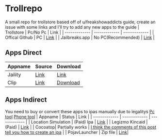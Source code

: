 # Trollrepo
A small repo for trollstore based off of u/freakshowaddicts guide, create an issue with some links and I'll try to add any new apps to the guide
| Trollstore  | Pc/No Pc | Link |
| ------------- | ------------- | ------------- |
| Offical Github  | PC  | [Link](https://github.com/opa334/TrollStore/releases)  |
| Jailbreaks.app  | No PC(Recommended)  | [Link](https://api.jailbreaks.app/troll)  |

## Apps Direct
| Appname | Source | Download |
| ------------- | ------------- | ------------- |
| Jaility | [Link](https://github.com/haxi0/Jaility/releases) | [Link](https://github.com/haxi0/Jaility/releases/tag/3.0.1) |
| Clip | [Link](http://rileytestut.com/blog/2020/06/17/introducing-clip/) | [Download](https://f000.backblazeb2.com/file/altstore/apps/clip/1_0.ipa) |


## Apps Indirect
You need to buy or convert these apps to ipas manually due to legalitys [Pc tool](https://github.com/sourcelocation/DebToIPA) [Phone tool](https://github.com/sourcelocation/DebToIPA)
| Appname  | Status | Link |
| ------------- | ------------- | ------------- |
| Location Simulation  | (Paid) Ipa | [Link](https://www.reddit.com/r/jailbreak/comments/y83mda/paid_release_location_simulation_for_trollstore/?utm_source=share&utm_medium=ios_app&utm_name=iossmf)  |
| Legizmo Kincaid  | (Paid)  | [Link](https://www.patreon.com/posts/legizmo-kincaid-72346969)  |
| Cocoatop| Partially works | [I think the comments of this post tell you how to create an ipa](https://www.reddit.com/r/jailbreak/comments/x6lok9/free_release_filza_file_manager_and_cocoatop_for/) |
| PojavLauncher | Zip file | [Link](https://nightly.link/PojavLauncherTeam/PojavLauncher_iOS/workflows/development/main/net.kdt.pojavlauncher.ipa.zip)|
